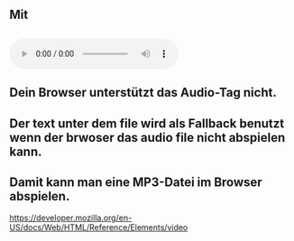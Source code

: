 ## Mit <audio> kann man direkt Musik oder Sounds auf einer Webseite abspielen – mit Play/Pause-Button.

## <audio controls>
  ## <source src="HILFE.mp3" type="audio/mpeg">
  ## Dein Browser unterstützt das Audio-Tag nicht.
## </audio>

## Der text unter dem file wird als Fallback benutzt wenn der brwoser das audio file nicht abspielen kann.
## Damit kann man eine MP3-Datei im Browser abspielen.

https://developer.mozilla.org/en-US/docs/Web/HTML/Reference/Elements/video